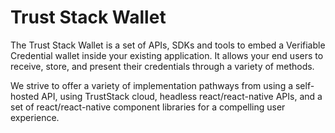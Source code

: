 # Trust Stack Wallet 

The Trust Stack Wallet is a set of APIs, SDKs and tools to embed a Verifiable Credential wallet inside your existing application. It allows your end users to receive, store, and present their credentials through a variety of methods. 

We strive to offer a variety of implementation pathways from using a self-hosted API, using TrustStack cloud, headless react/react-native APIs, and a set of react/react-native component libraries for a compelling user experience. 

